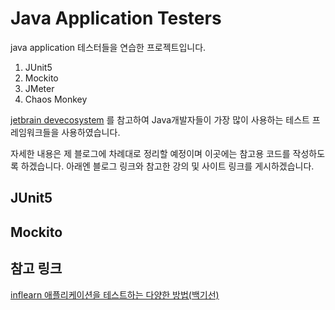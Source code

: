 # Java Application Testers

java application 테스터들을 연습한 프로젝트입니다.
1. JUnit5
2. Mockito
3. JMeter
4. Chaos Monkey

[jetbrain devecosystem](https://www.jetbrains.com/lp/devecosystem-2021/java/)
를 참고하여 Java개발자들이 가장 많이 사용하는 테스트 프레임워크들을 사용하였습니다.

자세한 내용은 제 블로그에 차례대로 정리할 예정이며 이곳에는 참고용 코드를 작성하도록 하겠습니다.
아래엔 블로그 링크와 참고한 강의 및 사이트 링크를 게시하겠습니다.

## JUnit5

## Mockito

## 참고 링크
[inflearn 애플리케이션을 테스트하는 다양한 방법(백기선)](https://www.inflearn.com/course/the-java-application-test?inst=86d1fbb8)
